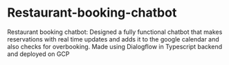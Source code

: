 # Restaurant-booking-chatbot
Restaurant booking chatbot: Designed a fully functional chatbot that makes reservations with real time updates and adds it to the google calendar and also checks for overbooking. Made using Dialogflow in Typescript backend and deployed on GCP
